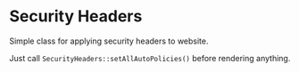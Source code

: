 Security Headers
=========================

Simple class for applying security headers to website.

Just call `SecurityHeaders::setAllAutoPolicies()` before rendering anything.
